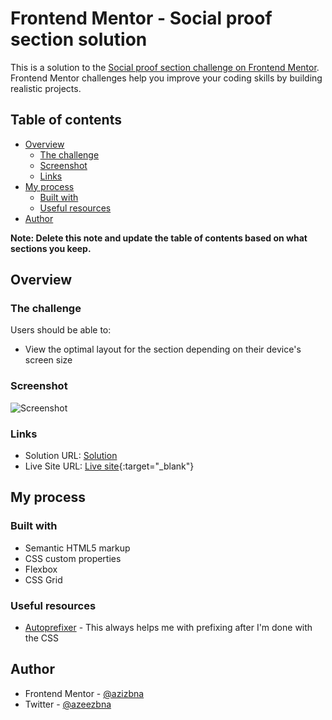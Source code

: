 # Frontend Mentor - Social proof section solution

This is a solution to the [Social proof section challenge on Frontend Mentor](https://www.frontendmentor.io/challenges/social-proof-section-6e0qTv_bA). Frontend Mentor challenges help you improve your coding skills by building realistic projects. 

## Table of contents

- [Overview](#overview)
  - [The challenge](#the-challenge)
  - [Screenshot](#screenshot)
  - [Links](#links)
- [My process](#my-process)
  - [Built with](#built-with)
  - [Useful resources](#useful-resources)
- [Author](#author)

**Note: Delete this note and update the table of contents based on what sections you keep.**

## Overview

### The challenge

Users should be able to:

- View the optimal layout for the section depending on their device's screen size

### Screenshot

![Screenshot](https://i.imgur.com/xuQO7LJ.png)


### Links


- Solution URL: [Solution](https://github.com/azizbna/Frontend-mentor-Social-proof-section)
- Live Site URL: [Live site](https://azizbna.github.io/Frontend-mentor-Social-proof-section/){:target="_blank"}

## My process

### Built with

- Semantic HTML5 markup
- CSS custom properties
- Flexbox
- CSS Grid


### Useful resources


- [Autoprefixer](https://autoprefixer.github.io/) - This always helps me with prefixing after I'm done with the CSS


## Author

- Frontend Mentor - [@azizbna](https://www.frontendmentor.io/profile/azizbna)
- Twitter - [@azeezbna](https://www.twitter.com/azeezbna)
